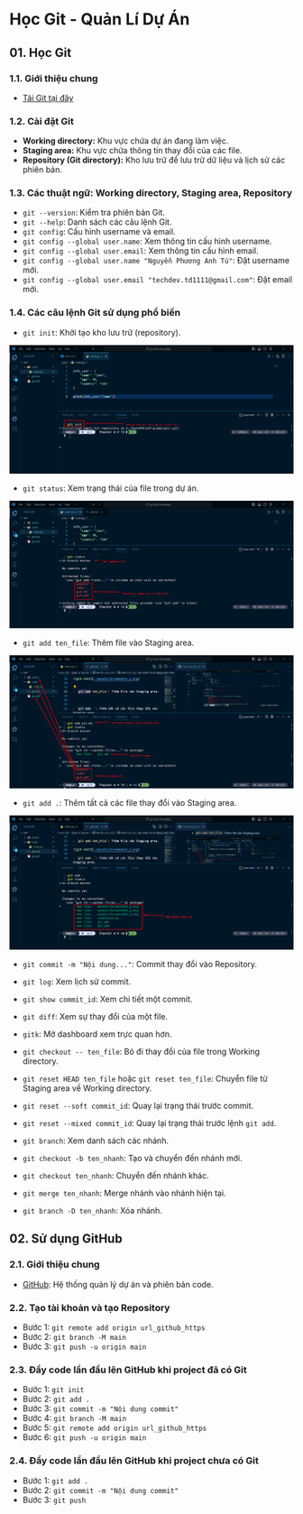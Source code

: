 # Học Git - Quản Lí Dự Án

## 01. Học Git

### 1.1. Giới thiệu chung
- [Tải Git tại đây](https://git-scm.com/downloads)

### 1.2. Cài đặt Git
- **Working directory:** Khu vực chứa dự án đang làm việc.
- **Staging area:** Khu vực chứa thông tin thay đổi của các file.
- **Repository (Git directory):** Kho lưu trữ để lưu trữ dữ liệu và lịch sử các phiên bản.

### 1.3. Các thuật ngữ: Working directory, Staging area, Repository
- `git --version`: Kiểm tra phiên bản Git.
- `git --help`: Danh sách các câu lệnh Git.
- `git config`: Cấu hình username và email.
- `git config --global user.name`: Xem thông tin cấu hình username.
- `git config --global user.email`: Xem thông tin cấu hình email.
- `git config --global user.name "Nguyễn Phương Anh Tú"`: Đặt username mới.
- `git config --global user.email "techdev.td1111@gmail.com"`: Đặt email mới.

### 1.4. Các câu lệnh Git sử dụng phổ biến
- `git init`: Khởi tạo kho lưu trữ (repository).

![git-init](./assets/Screenshot_1.png)

- `git status`: Xem trạng thái của file trong dự án.

![git-init](./assets/Screenshot_2.png)


- `git add ten_file`: Thêm file vào Staging area.

![git-init](./assets/Screenshot_3.png)

- `git add .`: Thêm tất cả các file thay đổi vào Staging area.

![git-init](./assets/Screenshot_4.png)

- `git commit -m "Nội dung..."`: Commit thay đổi vào Repository.



- `git log`: Xem lịch sử commit.
- `git show commit_id`: Xem chi tiết một commit.
- `git diff`: Xem sự thay đổi của một file.
- `gitk`: Mở dashboard xem trực quan hơn.
- `git checkout -- ten_file`: Bỏ đi thay đổi của file trong Working directory.
- `git reset HEAD ten_file` hoặc `git reset ten_file`: Chuyển file từ Staging area về Working directory.
- `git reset --soft commit_id`: Quay lại trạng thái trước commit.
- `git reset --mixed commit_id`: Quay lại trạng thái trước lệnh `git add`.
- `git branch`: Xem danh sách các nhánh.
- `git checkout -b ten_nhanh`: Tạo và chuyển đến nhánh mới.
- `git checkout ten_nhanh`: Chuyển đến nhánh khác.
- `git merge ten_nhanh`: Merge nhánh vào nhánh hiện tại.
- `git branch -D ten_nhanh`: Xóa nhánh.

## 02. Sử dụng GitHub

### 2.1. Giới thiệu chung
- [GitHub](https://github.com/): Hệ thống quản lý dự án và phiên bản code.

### 2.2. Tạo tài khoản và tạo Repository
- Bước 1: `git remote add origin url_github_https`
- Bước 2: `git branch -M main`
- Bước 3: `git push -u origin main`

### 2.3. Đẩy code lần đầu lên GitHub khi project đã có Git
- Bước 1: `git init`
- Bước 2: `git add .`
- Bước 3: `git commit -m "Nội dung commit"`
- Bước 4: `git branch -M main`
- Bước 5: `git remote add origin url_github_https`
- Bước 6: `git push -u origin main`

### 2.4. Đẩy code lần đầu lên GitHub khi project chưa có Git
- Bước 1: `git add .`
- Bước 2: `git commit -m "Nội dung commit"`
- Bước 3: `git push`



